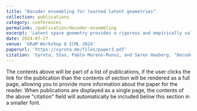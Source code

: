 ```yaml
---
title: "Decoder ensembling for learned latent geometries"
collection: publications
category: conferences
permalink: /publication/decoder-ensembling
excerpt: 'Latent space geometry provides a rigorous and empirically valuable framework for interacting with the latent variables of deep generative models. This approach reinterprets Euclidean latent spaces as Riemannian through a pull-back metric, allowing for a standard differential geometric analysis of the latent space. Unfortunately, data manifolds are generally compact and easily disconnected or filled with holes, suggesting a topological mismatch to the Euclidean latent space. The most established solution to this mismatch is to let uncertainty be a proxy for topology, but in neural network models, this is often realized through crude heuristics that lack principle and generally do not scale to high-dimensional representations. We propose using ensembles of decoders to capture model uncertainty and show how to easily compute geodesics on the associated expected manifold. Empirically, we find this simple and reliable, thereby coming one step closer to easy-to-use latent geometries.'
date: 2024-07-27
venue: 'GRaM Workshop @ ICML 2024'
paperurl: 'https://syrota.me/files/paper3.pdf'
citation: 'Syrota, Stas, Pablo Moreno-Munoz, and Søren Hauberg. "Decoder ensembling for learned latent geometries." arXiv preprint arXiv:2408.07507 (2024).'
---
```


The contents above will be part of a list of publications, if the user clicks the link for the publication than the contents of section will be rendered as a full page, allowing you to provide more information about the paper for the reader. When publications are displayed as a single page, the contents of the above "citation" field will automatically be included below this section in a smaller font.
